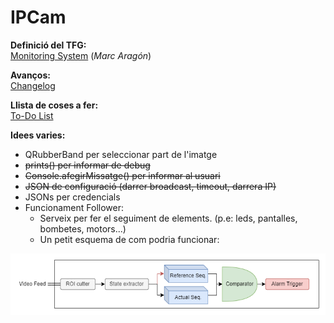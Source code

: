 # IPCam

**Definició del TFG:**\
[Monitoring System](TFG.md) (*Marc Aragón*)

**Avanços:**\
[Changelog](Changelog.md)

**Llista de coses a fer:**\
[To-Do List](TODO.md)

**Idees varies:**
- QRubberBand per seleccionar part de l'imatge
- ~~prints() per informar de debug~~
- ~~Console.afegirMissatge() per informar al usuari~~
- ~~JSON de configuració (darrer broadcast, timeout, darrera IP)~~
- JSONs per credencials
- Funcionament Follower:
    - Serveix per fer el seguiment de elements. (p.e: leds, pantalles, bombetes, motors...)
    - Un petit esquema de com podria funcionar:
<p align="center">
<img src="etc/img/Follower_esquema.png"  width="600" height="auto">
</p>

